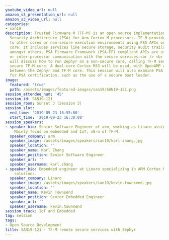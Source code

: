 ```yaml
---
youtube_video_url: null
amazon_s3_presentation_url: null
amazon_s3_video_url: null
categories:
- san19
description: Trusted Firmware M (TF-M) is an open source implementation of Platform
  Security Architecture (PSA) for Arm Cortex M processors. TF-M provides secure services
  to other cores or non-secure execution environments using PSA APIs on the M profile
  core. It includes services like secure storage, security audit trails, and crypto,
  amongst others. PSA Firmware Framework (PSA-FF) compliant APIs are used for inter-process
  or inter-processor communication with the secure services.<br /> <br /> This session
  will discuss how to run Zephyr on a non-secure core, calling TF-M services on a
  secure TF-M core. A dual-core Cortex M33 will be used, with OpenAMP as the IPC protocol
  between the Zephyr and TF-M core. This session will also examine PSA level 1 requirements
  for PSA certification, such as the use of a secure boot loader.
image:
  featured: 'true'
  path: /assets/images/featured-images/san19/SAN19-121.png
session_attendee_num: '45'
session_id: SAN19-121
session_room: Sunset 3 (Session 3)
session_slot:
  end_time: '2019-09-23 16:55:00'
  start_time: '2019-09-23 16:30:00'
session_speakers:
- speaker_bio: Senior Software Engineer of arm, working as Linaro assignee for LITE.
    Mainly focus on embedded and IoT, v8-m of TF-M.
  speaker_company: arm
  speaker_image: /assets/images/speakers/san19/karl-zhang.jpg
  speaker_location: ''
  speaker_name: Karl Zhang
  speaker_position: Senior Software Engineer
  speaker_url: ''
  speaker_username: karl.zhang
- speaker_bio: Embedded engineer at Linaro specializing in ARM Cortex M, RF and wireless
    solutions.
  speaker_company: Linaro
  speaker_image: /assets/images/speakers/san19/kevin-townsend.jpg
  speaker_location: ''
  speaker_name: Kevin Townsend
  speaker_position: Senior Embedded Engineer
  speaker_url: ''
  speaker_username: kevin.townsend
session_track: IoT and Embedded
tag: session
tags:
- Open Source Development
title: SAN19-121 - TF-M remote secure services with Zephyr
---
```

